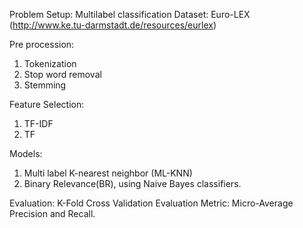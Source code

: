 Problem Setup: Multilabel classification 
Dataset: Euro-LEX (http://www.ke.tu-darmstadt.de/resources/eurlex)

Pre procession: 
  1. Tokenization
  2. Stop word removal
  3. Stemming
  
Feature Selection:
  1. TF-IDF
  2. TF

Models:
  1. Multi label K-nearest neighbor (ML-KNN)
  2. Binary Relevance(BR), using Naive Bayes classifiers.
  
Evaluation: K-Fold Cross Validation
Evaluation Metric: Micro-Average Precision and Recall.
